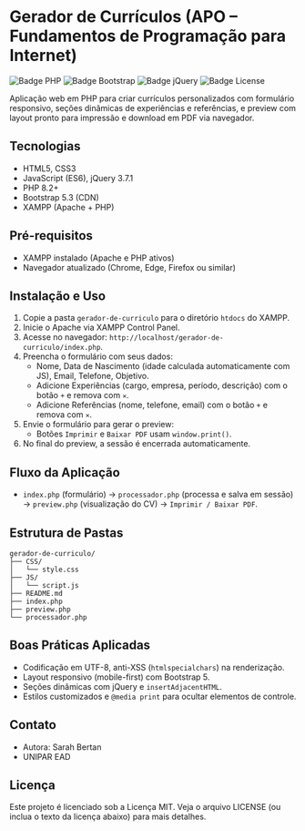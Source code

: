 # Gerador de Currículos (APO – Fundamentos de Programação para Internet)

![Badge PHP](https://img.shields.io/badge/PHP-8.2-blue)
![Badge Bootstrap](https://img.shields.io/badge/Bootstrap-5.3-purple)
![Badge jQuery](https://img.shields.io/badge/jQuery-3.7.1-blue)
![Badge License](https://img.shields.io/badge/License-MIT-green)

Aplicação web em PHP para criar currículos personalizados com formulário responsivo, seções dinâmicas de experiências e referências, e preview com layout pronto para impressão e download em PDF via navegador.

## Tecnologias
- HTML5, CSS3
- JavaScript (ES6), jQuery 3.7.1
- PHP 8.2+
- Bootstrap 5.3 (CDN)
- XAMPP (Apache + PHP)

## Pré-requisitos
- XAMPP instalado (Apache e PHP ativos)
- Navegador atualizado (Chrome, Edge, Firefox ou similar)

## Instalação e Uso
1. Copie a pasta `gerador-de-curriculo` para o diretório `htdocs` do XAMPP.
2. Inicie o Apache via XAMPP Control Panel.
3. Acesse no navegador: `http://localhost/gerador-de-curriculo/index.php`.
4. Preencha o formulário com seus dados:
   - Nome, Data de Nascimento (idade calculada automaticamente com JS), Email, Telefone, Objetivo.
   - Adicione Experiências (cargo, empresa, período, descrição) com o botão `+` e remova com `✕`.
   - Adicione Referências (nome, telefone, email) com o botão `+` e remova com `✕`.
5. Envie o formulário para gerar o preview:
   - Botões `Imprimir` e `Baixar PDF` usam `window.print()`.
6. No final do preview, a sessão é encerrada automaticamente.

## Fluxo da Aplicação
- `index.php` (formulário) → `processador.php` (processa e salva em sessão) → `preview.php` (visualização do CV) → `Imprimir / Baixar PDF`.

## Estrutura de Pastas
```
gerador-de-curriculo/
├── CSS/
│   └── style.css
├── JS/
│   └── script.js
├── README.md
├── index.php
├── preview.php
└── processador.php
```

## Boas Práticas Aplicadas
- Codificação em UTF-8, anti-XSS (`htmlspecialchars`) na renderização.
- Layout responsivo (mobile-first) com Bootstrap 5.
- Seções dinâmicas com jQuery e `insertAdjacentHTML`.
- Estilos customizados e `@media print` para ocultar elementos de controle.

## Contato
- Autora: Sarah Bertan
- UNIPAR EAD

## Licença
Este projeto é licenciado sob a Licença MIT. Veja o arquivo LICENSE (ou inclua o texto da licença abaixo) para mais detalhes.

